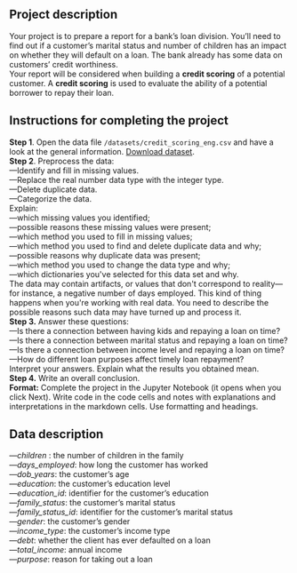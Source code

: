 <div class="markdown markdown_size_normal markdown_type_theory theory-viewer__markdown theory-viewer__markdown_flexible big-theory theory-panel__big-theory"><h2><strong>Project description</strong></h2><div class="paragraph">Your project is to prepare a report for a bank’s loan division. You’ll need to find out if a customer’s marital status and number of children has an impact on whether they will default on a loan. The bank already has some data on customers’ credit worthiness.</div><div class="paragraph">Your report will be considered when building a <strong>credit scoring</strong> of a potential customer. A <strong>credit scoring</strong> is used to evaluate the ability of a potential borrower to repay their loan.</div><h2><strong>Instructions for completing the project</strong></h2><div class="paragraph"><strong>Step 1</strong>. Open the data file <code class="code-inline code-inline_theme_light">/datasets/credit_scoring_eng.csv</code> and have a look at the general information. <a href="https://code.s3.yandex.net/datasets/credit_scoring_eng.csv">Download dataset</a>.</div><div class="paragraph"><strong>Step 2</strong>. Preprocess the data:</div><div class="paragraph">—Identify and fill in missing values. </div><div class="paragraph">—Replace the real number data type with the integer type. </div><div class="paragraph">—Delete duplicate data. </div><div class="paragraph">—Categorize the data.</div><div class="paragraph">Explain:</div><div class="paragraph">—which missing values you identified; </div><div class="paragraph">—possible reasons these missing values were present; </div><div class="paragraph">—which method you used to fill in missing values; </div><div class="paragraph">—which method you used to find and delete duplicate data and why; </div><div class="paragraph">—possible reasons why duplicate data was present; </div><div class="paragraph">—which method you used to change the data type and why; </div><div class="paragraph">—which dictionaries you've selected for this data set and why.</div><div class="paragraph">The data may contain artifacts, or values that don't correspond to reality—for instance, a negative number of days employed. This kind of thing happens when you're working with real data. You need to describe the possible reasons such data may have turned up and process it.</div><div class="paragraph"><strong>Step 3.</strong> Answer these questions:</div><div class="paragraph">—Is there a connection between having kids and repaying a loan on time? </div><div class="paragraph">—Is there a connection between marital status and repaying a loan on time? </div><div class="paragraph">—Is there a connection between income level and repaying a loan on time? </div><div class="paragraph">—How do different loan purposes affect timely loan repayment?</div><div class="paragraph">Interpret your answers. Explain what the results you obtained mean.</div><div class="paragraph"><strong>Step 4.</strong> Write an overall conclusion.</div><div class="paragraph"><strong>Format:</strong> 
Complete the project in the Jupyter Notebook (it opens when you click Next). Write code in the code cells and notes with explanations and interpretations in the markdown cells. Use formatting and headings.</div><h2><strong>Data description</strong></h2><div class="paragraph">—<em>children</em> : the number of children in the family </div><div class="paragraph">—<em>days_employed</em>: how long the customer has worked </div><div class="paragraph">—<em>dob_years</em>: the customer’s age </div><div class="paragraph">—<em>education</em>: the customer’s education level </div><div class="paragraph">—<em>education_id</em>: identifier for the customer’s education </div><div class="paragraph">—<em>family_status</em>: the customer’s marital status </div><div class="paragraph">—<em>family_status_id</em>: identifier for the customer’s marital status </div><div class="paragraph">—<em>gender</em>: the customer’s gender </div><div class="paragraph">—<em>income_type</em>: the customer’s income type </div><div class="paragraph">—<em>debt</em>: whether the client has ever defaulted on a loan </div><div class="paragraph">—<em>total_income</em>: annual income </div><div class="paragraph">—<em>purpose</em>: reason for taking out a loan</div></div>
